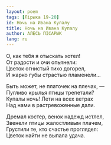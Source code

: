 ```yaml
---
layout: poem
tags: [Лірыка 19-20]
id: Ночь на Ивана Купалу
title: Ночь на Ивана Купалу
author: АЛЕСЬ ПІСАРЫК
lang: ru
---
```



О, как тебя я отыскать хотел!  
От радости и очи опьянели:  
Цветок огнистый тихо догорел,  
И жарко губы страстью пламенели...  

Быть может, не платочек на плечах, —  
Пугливо крылья птицы трепетали?  
Купалы ночь! Лети на всех ветрах  
Над нами в растревоженные дали.  

Дремал костер, венок надежд истлел,  
Звенели птицы жалостливым плачем,  
Грустили те, кто счастье проглядел:  
Цветок найти не выпала удача.  

